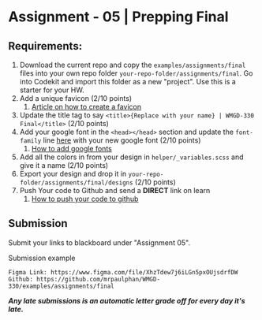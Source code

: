 # Assignment - 05 | Prepping Final

## Requirements:

1. Download the current repo and copy the `examples/assignments/final` files into your own repo folder `your-repo-folder/assignments/final`. Go into Codekit and import this folder as a new "project". Use this is a starter for your HW.
2. Add a unique favicon (2/10 points)
   1. [Article on how to create a favicon](https://www.lcn.com/blog/beginners-guide-favicons/)
3. Update the title tag to say `<title>{Replace with your name} | WMGD-330 Final</title>` (2/10 points)
4. Add your google font in the `<head></head>` section and update the `font-family` line [here](https://github.com/mrpaulphan/WMGD-330/blob/75a6f3095a70c255a15a6fdd1f261b2f6addf0ca/examples/assignments/final/dev/scss/base/_typography.scss#L5) with your new google font (2/10 points)
   1. [How to add google fonts](https://www.freecodecamp.org/news/how-to-use-google-fonts-in-your-next-web-design-project-e1ad48f1adfa/)
5. Add all the colors in from your design in `helper/_variables.scss` and give it a name (2/10 points)
6. Export your design and drop it in `your-repo-folder/assignments/final/designs` (2/10 points)
7. Push Your code to Github and send a **DIRECT** link on learn
   1. [How to push your code to github](https://docs.github.com/en/desktop/contributing-and-collaborating-using-github-desktop/making-changes-in-a-branch/committing-and-reviewing-changes-to-your-project)

## Submission

Submit your links to blackboard under "Assignment 05".

Submission example

```
Figma Link: https://www.figma.com/file/XhzTdew7j6iLGn5pxOUjsdrfDW
Github: https://github.com/mrpaulphan/WMGD-330/examples/assignments/final
```

**_Any late submissions is an automatic letter grade off for every day it's late._**
